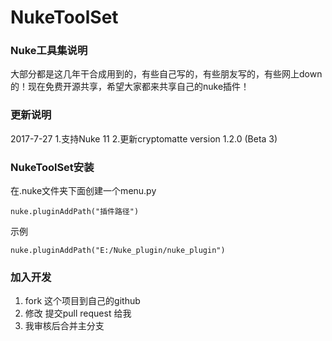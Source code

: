 # NukeToolSet
### Nuke工具集说明
大部分都是这几年干合成用到的，有些自己写的，有些朋友写的，有些网上down的！现在免费开源共享，希望大家都来共享自己的nuke插件！

### 更新说明
2017-7-27
1.支持Nuke 11
2.更新cryptomatte version 1.2.0 (Beta 3)

### NukeToolSet安装
在.nuke文件夹下面创建一个menu.py

``` stylus
nuke.pluginAddPath("插件路径")
```
示例

``` stylus
nuke.pluginAddPath("E:/Nuke_plugin/nuke_plugin")
```

### 加入开发

 1. fork 这个项目到自己的github
 2. 修改 提交pull request 给我
 3. 我审核后合并主分支
